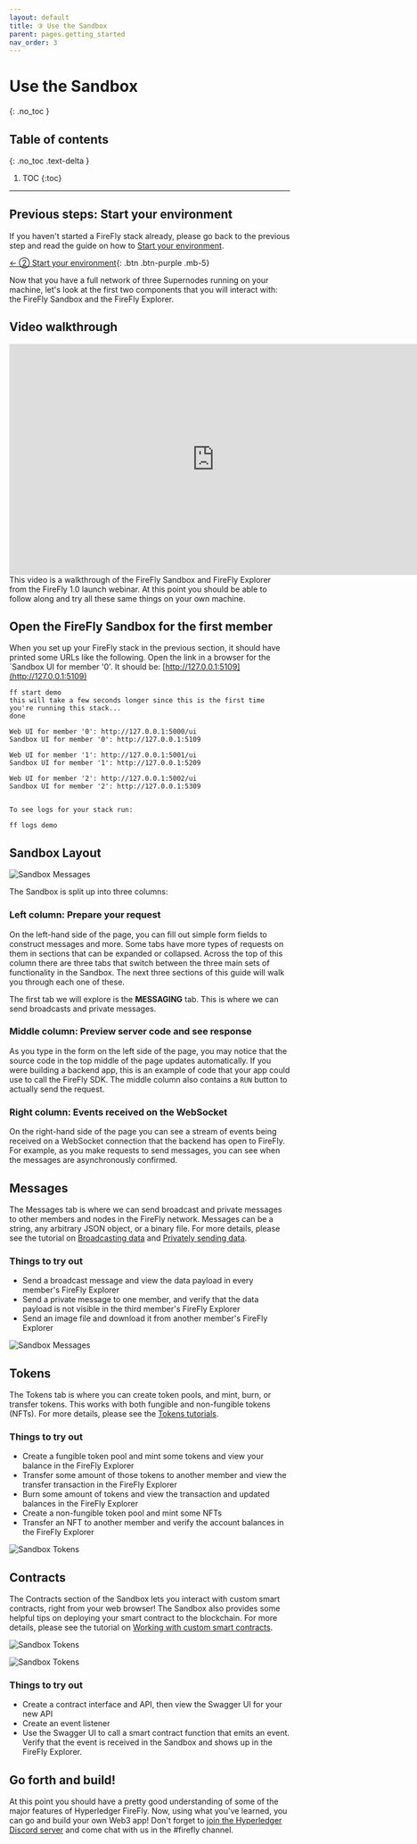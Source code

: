 ```yaml
---
layout: default
title: ③ Use the Sandbox
parent: pages.getting_started
nav_order: 3
---
```


# Use the Sandbox
{: .no_toc }

## Table of contents
{: .no_toc .text-delta }

1. TOC
{:toc}

---

## Previous steps: Start your environment
If you haven't started a FireFly stack already, please go back to the previous step and read the guide on how to [Start your environment](./setup_env.md).

[← ② Start your environment](setup_env.md){: .btn .btn-purple .mb-5}

Now that you have a full network of three Supernodes running on your machine, let's look at the first two components that you will interact with: the FireFly Sandbox and the FireFly Explorer.

## Video walkthrough

<iframe width="736" height="414" src="https://www.youtube.com/embed/mmY7Vhwu-yk?start=2787" title="YouTube video player" frameborder="0" allow="accelerometer; autoplay; clipboard-write; encrypted-media; gyroscope; picture-in-picture" allowfullscreen></iframe>
This video is a walkthrough of the FireFly Sandbox and FireFly Explorer from the FireFly 1.0 launch webinar. At this point you should be able to follow along and try all these same things on your own machine.

<!-- ## What is the FireFly Sandbox?

![FireFly Sandbox](../images/sandbox/sandbox_broadcast.png)

The FireFly Sandbox sits logically outside the Supernode, and it acts like an "end-user" application written to use FireFly's API. In your setup, you have one Sandbox per member, each talking to their own FireFly API. The purpose of the Sandbox is to provide a quick and easy way to try out all of the fundamental building blocks that FireFly provides. It also shows developers, through example code snippets, how they would implement the same functionality in their own app's backend.

> 🗒 Technical details: The FireFly Sandbox is an example "full-stack" web app. It has a backend written in TypeScript / Node.js, and a frontend in TypeScript / React. When you click a button in your browser, the frontend makes a request to the backend, which then uses the [FireFly Node.js SDK](https://www.npmjs.com/package/@hyperledger/firefly-sdk) to make requests to FireFly's API.

## What is the FireFly Explorer?

The FireFly explorer is a part of FireFly Core itself. It is a view into the system that allows operators to monitor the current state of the system and investigate specific transactions, messages, and events. It is also a great way for developers to see the results of running their code against FireFly's API.

![FireFly Explorer](../images/firefly_explorer.png) -->

## Open the FireFly Sandbox for the first member

When you set up your FireFly stack in the previous section, it should have printed some URLs like the following. Open the link in a browser for the `Sandbox UI for member '0'. It should be: [http://127.0.0.1:5109](http://127.0.0.1:5109)

```
ff start demo
this will take a few seconds longer since this is the first time you're running this stack...
done

Web UI for member '0': http://127.0.0.1:5000/ui
Sandbox UI for member '0': http://127.0.0.1:5109

Web UI for member '1': http://127.0.0.1:5001/ui
Sandbox UI for member '1': http://127.0.0.1:5209

Web UI for member '2': http://127.0.0.1:5002/ui
Sandbox UI for member '2': http://127.0.0.1:5309


To see logs for your stack run:

ff logs demo
```



## Sandbox Layout

![Sandbox Messages](../images/sandbox/sandbox_broadcast.png)

The Sandbox is split up into three columns:

### Left column: Prepare your request
On the left-hand side of the page, you can fill out simple form fields to construct messages and more. Some tabs have more types of requests on them in sections that can be expanded or collapsed. Across the top of this column there are three tabs that switch between the three main sets of functionality in the Sandbox. The next three sections of this guide will walk you through each one of these.

The first tab we will explore is the **MESSAGING** tab. This is where we can send broadcasts and private messages.

### Middle column: Preview server code and see response
As you type in the form on the left side of the page, you may notice that the source code in the top middle of the page updates automatically. If you were building a backend app, this is an example of code that your app could use to call the FireFly SDK. The middle column also contains a `RUN` button to actually send the request.

### Right column: Events received on the WebSocket
On the right-hand side of the page you can see a stream of events being received on a WebSocket connection that the backend has open to FireFly. For example, as you make requests to send messages, you can see when the messages are asynchronously confirmed.

## Messages

The Messages tab is where we can send broadcast and private messages to other members and nodes in the FireFly network. Messages can be a string, any arbitrary JSON object, or a binary file. For more details, please see the tutorial on [Broadcasting data](../tutorials/broadcast_data.md) and [Privately sending data](../tutorials/private_send.md).

### Things to try out

- Send a broadcast message and view the data payload in every member's FireFly Explorer
- Send a private message to one member, and verify that the data payload is not visible in the third member's FireFly Explorer
- Send an image file and download it from another member's FireFly Explorer

![Sandbox Messages](../images/sandbox/sandbox_broadcast_result.png)

## Tokens

The Tokens tab is where you can create token pools, and mint, burn, or transfer tokens. This works with both fungible and non-fungible tokens (NFTs). For more details, please see the [Tokens tutorials](../tutorials/tokens).

### Things to try out

- Create a fungible token pool and mint some tokens and view your balance in the FireFly Explorer
- Transfer some amount of those tokens to another member and view the transfer transaction in the FireFly Explorer
- Burn some amount of tokens and view the transaction and updated balances in the FireFly Explorer
- Create a non-fungible token pool and mint some NFTs
- Transfer an NFT to another member and verify the account balances in the FireFly Explorer

![Sandbox Tokens](../images/sandbox/sandbox_token_transfer_result.png)

## Contracts

The Contracts section of the Sandbox lets you interact with custom smart contracts, right from your web browser! The Sandbox also provides some helpful tips on deploying your smart contract to the blockchain. For more details, please see the tutorial on [Working with custom smart contracts](../tutorials/custom_contracts/index.md).

![Sandbox Tokens](../images/sandbox/sandbox_contracts_api.png)

![Sandbox Tokens](../images/sandbox/sandbox_api_swagger.png)

### Things to try out

- Create a contract interface and API, then view the Swagger UI for your new API
- Create an event listener
- Use the Swagger UI to call a smart contract function that emits an event. Verify that the event is received in the Sandbox and shows up in the FireFly Explorer.

## Go forth and build!
At this point you should have a pretty good understanding of some of the major features of Hyperledger FireFly. Now, using what you've learned, you can go and build your own Web3 app! Don't forget to [join the Hyperledger Discord server](https://discord.gg/Fy7MJuqw86) and come chat with us in the #firefly channel.